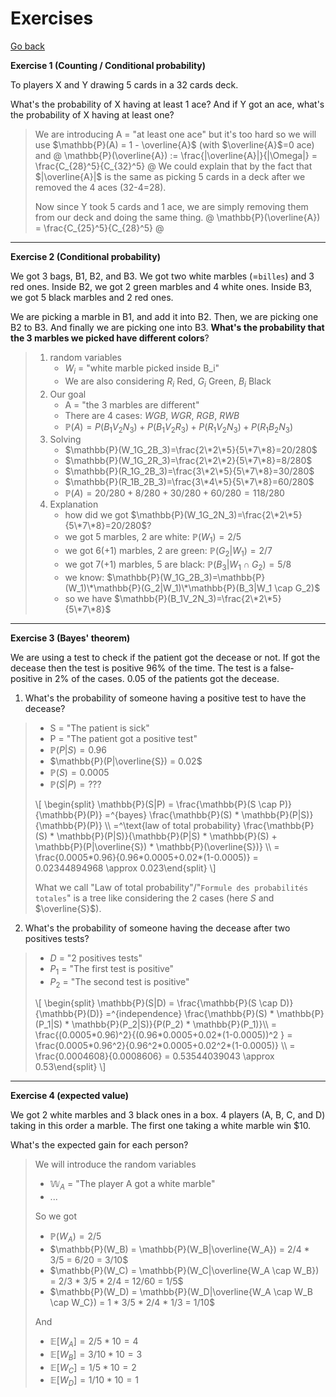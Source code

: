# Exercises

[Go back](..)

**Exercise 1 (Counting / Conditional probability)**

To players X and Y drawing 5 cards
in a 32 cards deck.

What's the probability of X having at least 1 ace?
And if Y got an ace, what's the probability
of X having at least one?

<blockquote class="spoiler">

We are introducing A = "at least one ace"
but it's too hard so we will use
$\mathbb{P}(A) = 1 - \overline{A}$
(with $\overline{A}$=0 ace) and
@
\mathbb{P}(\overline{A}) := \frac{|\overline{A}|}{|\Omega|} = \frac{C_{28}^5}{C_{32}^5}
@
We could explain that by the fact that $|\overline{A}|$
is the same as picking 5 cards in a deck after we removed the 4 aces
(32-4=28).

Now since Y took 5 cards and 1 ace, we are simply
removing them from our deck and doing the same thing.
@
\mathbb{P}(\overline{A}) = \frac{C_{25}^5}{C_{28}^5}
@
</blockquote>

<hr class="sl">

**Exercise 2 (Conditional probability)**

We got 3 bags, B1, B2, and B3. We got two
white marbles (=``billes``) and 3 red ones.
Inside B2, we got 2 green marbles and 4 white ones.
Inside B3, we got 5 black marbles and 2 red ones.

We are picking a marble in B1, and add it into
B2. Then, we are picking one B2 to B3. And finally
we are picking one into B3. **What's
the probability that the 3 marbles we picked
have different colors**?

<blockquote class="spoiler">

1. random variables
    * $W_i$ = "white marble picked inside B_i"
    * We are also considering $R_i$ Red, $G_i$ Green, $B_i$ Black
2. Our goal
    * A = "the 3 marbles are different"
    * There are 4 cases: $WGB$, $WGR$, $RGB$, $RWB$
    * $\mathbb{P}(A)=P(B_1V_2N_3)+P(B_1V_2R_3)+P(R_1V_2N_3)+P(R_1B_2N_3)$
3. Solving
    * $\mathbb{P}(W_1G_2B_3)=\frac{2\*2\*5}{5\*7\*8}=20/280$
    * $\mathbb{P}(W_1G_2R_3)=\frac{2\*2\*2}{5\*7\*8}=8/280$
    * $\mathbb{P}(R_1G_2B_3)=\frac{3\*2\*5}{5\*7\*8}=30/280$
    * $\mathbb{P}(R_1B_2B_3)=\frac{3\*4\*5}{5\*7\*8}=60/280$
    * $\mathbb{P}(A)=20/280 + 8/280 + 30/280 + 60/280 = 118/280$
4. Explanation
    * how did we got $\mathbb{P}(W_1G_2N_3)=\frac{2\*2\*5}{5\*7\*8}=20/280$?
    * we got 5 marbles, 2 are white: $\mathbb{P}(W_1)=2/5$
    * we got 6(+1) marbles, 2 are green: $\mathbb{P}(G_2|W_1)=2/7$
    * we got 7(+1) marbles, 5 are black: $\mathbb{P}(B_3|W_1 \cap G_2)=5/8$
    * we know: $\mathbb{P}(W_1G_2B_3)=\mathbb{P}(W_1)\*\mathbb{P}(G_2|W_1)\*\mathbb{P}(B_3|W_1 \cap G_2)$
    * so we have $\mathbb{P}(B_1V_2N_3)=\frac{2\*2\*5}{5\*7\*8}$
</blockquote>

<hr class="sr">

**Exercise 3 (Bayes' theorem)**

We are using a test to check if the patient
got the decease or not. If got the decease
then the test is positive 96% of the time. 
The test is a false-positive in 2% of the cases.
$0.05%$ of the patients got the decease.

1. What's the probability of someone having a positive test
   to have the decease?

<blockquote class="spoiler">

* S = "The patient is sick"
* P = "The patient got a positive test"
* $\mathbb{P}(P|S) = 0.96$
* $\mathbb{P}(P|\overline{S}) = 0.02$
* $\mathbb{P}(S) = 0.0005$
* $\mathbb{P}(S|P) = ???$

<div>
\[
\begin{split}
\mathbb{P}(S|P) = 
\frac{\mathbb{P}(S \cap P)}{\mathbb{P}(P)} 
=^{bayes} \frac{\mathbb{P}(S) * \mathbb{P}(P|S)}{\mathbb{P}(P)} \\
=^\text{law of total probability} \frac{\mathbb{P}(S) * \mathbb{P}(P|S)}{\mathbb{P}(P|S) * \mathbb{P}(S) + \mathbb{P}(P|\overline{S}) * \mathbb{P}(\overline{S})} \\
= \frac{0.0005*0.96}{0.96*0.0005+0.02*(1-0.0005)} = 0.02344894968 \approx 0.023\end{split}
\]
</div>

What we call "Law of total probability"/"``Formule des probabilités totales``"
is a tree like considering the 2 cases (here $S$ and $\overline{S}$).
</blockquote>

2. What's the probability of someone having the decease after
   two positives tests?

<blockquote class="spoiler">

* $D$ = "2 positives tests"
* $P_1$ = "The first test is positive"
* $P_2$ = "The second test is positive"

<div>
\[
\begin{split}
\mathbb{P}(S|D) 
= \frac{\mathbb{P}(S \cap D)}{\mathbb{P}(D)}
=^{independence} 
\frac{\mathbb{P}(S) * \mathbb{P}(P_1|S) * \mathbb{P}(P_2|S)}{P(P_2) * \mathbb{P}(P_1)}\\
= \frac{(0.0005*0.96)^2}{(0.96*0.0005+0.02*(1-0.0005))^2 }
= \frac{0.0005*0.96^2}{0.96^2*0.0005+0.02^2*(1-0.0005)} \\
= \frac{0.0004608}{0.0008606} = 0.53544039043  \approx 0.53\end{split}
\]
</div>
</blockquote>

<hr class="sr">

**Exercise 4 (expected value)**

We got 2 white marbles and 3 black ones in a box. 4 players
(A, B, C, and D) taking in this order a marble. The first
one taking a white marble win $10.

What's the expected gain for each person?

<blockquote class="spoiler">

We will introduce the random variables

* $\mathbb{W}_A$ = "The player A got a white marble"
* ...

So we got

* $\mathbb{P}(W_A) = 2/5$
* $\mathbb{P}(W_B) = \mathbb{P}(W_B|\overline{W_A}) = 2/4 * 3/5 = 6/20 = 3/10$
* $\mathbb{P}(W_C) = \mathbb{P}(W_C|\overline{W_A \cap W_B}) = 2/3 * 3/5 * 2/4 = 12/60 = 1/5$
* $\mathbb{P}(W_D) = \mathbb{P}(W_D|\overline{W_A \cap W_B \cap W_C}) = 1 * 3/5 * 2/4 * 1/3 = 1/10$

And

* $\mathbb{E}[W_A] = 2/5 * 10 = 4$
* $\mathbb{E}[W_B] = 3/10 * 10 = 3$
* $\mathbb{E}[W_C] = 1/5 * 10 = 2$
* $\mathbb{E}[W_D] = 1/10 * 10 = 1$

</blockquote>